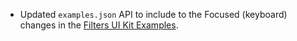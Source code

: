 - Updated `examples.json` API to include to the Focused (keyboard) changes in the [Filters UI Kit Examples](https://webflow.com/website/Accessible-Form-Filter-Components).
